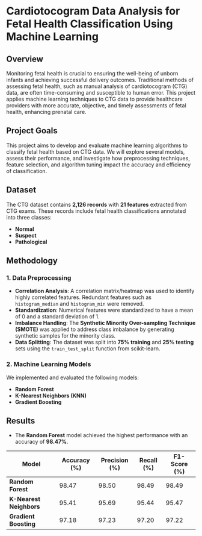 
# Cardiotocogram Data Analysis for Fetal Health Classification Using Machine Learning

## Overview

Monitoring fetal health is crucial to ensuring the well-being of unborn infants and achieving successful delivery outcomes. Traditional methods of assessing fetal health, such as manual analysis of cardiotocogram (CTG) data, are often time-consuming and susceptible to human error. This project applies machine learning techniques to CTG data to provide healthcare providers with more accurate, objective, and timely assessments of fetal health, enhancing prenatal care.

## Project Goals

This project aims to develop and evaluate machine learning algorithms to classify fetal health based on CTG data. We will explore several models, assess their performance, and investigate how preprocessing techniques, feature selection, and algorithm tuning impact the accuracy and efficiency of classification.

## Dataset

The CTG dataset contains **2,126 records** with **21 features** extracted from CTG exams. These records include fetal health classifications annotated into three classes:
- **Normal**
- **Suspect**
- **Pathological**

## Methodology

### 1. **Data Preprocessing**
- **Correlation Analysis**: A correlation matrix/heatmap was used to identify highly correlated features. Redundant features such as `histogram_median` and `histogram_min` were removed.
- **Standardization**: Numerical features were standardized to have a mean of 0 and a standard deviation of 1.
- **Imbalance Handling**: The **Synthetic Minority Over-sampling Technique (SMOTE)** was applied to address class imbalance by generating synthetic samples for the minority class.
- **Data Splitting**: The dataset was split into **75% training** and **25% testing** sets using the `train_test_split` function from scikit-learn.

### 2. **Machine Learning Models**
We implemented and evaluated the following models:
- **Random Forest**
- **K-Nearest Neighbors (KNN)**
- **Gradient Boosting**


## Results

- The **Random Forest** model achieved the highest performance with an accuracy of **98.47%**.

| Model                  | Accuracy (%) | Precision (%) | Recall (%) | F1-Score (%) |
|------------------------|--------------|---------------|------------|--------------|
| **Random Forest**       | 98.47        | 98.50         | 98.49      | 98.49        |
| **K-Nearest Neighbors** | 95.41        | 95.69         | 95.44      | 95.47        |
| **Gradient Boosting**   | 97.18        | 97.23         | 97.20      | 97.22        |
